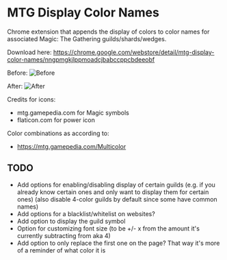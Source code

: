 MTG Display Color Names
=============

Chrome extension that appends the display of colors to color names for associated Magic: The Gathering guilds/shards/wedges.

Download here: https://chrome.google.com/webstore/detail/mtg-display-color-names/nngpmgkjlppmoadcjbabccppcbdeeobf

Before:
![Before](https://i.imgur.com/TfD4zrF.png)

After:
![After](https://i.imgur.com/ttbn4wF.png)

Credits for icons:
- mtg.gamepedia.com for Magic symbols
- flaticon.com for power icon

Color combinations as according to:
- https://mtg.gamepedia.com/Multicolor




TODO
---
- Add options for enabling/disabling display of certain guilds (e.g. if you already know certain ones and only want to display them for certain ones) (also disable 4-color guilds by default since some have common names)
- Add options for a blacklist/whitelist on websites?
- Add option to display the guild symbol
- Option for customizing font size (to be +/- x from the amount it's currently subtracting from aka 4)
- Add option to only replace the first one on the page? That way it's more of a reminder of what color it is

